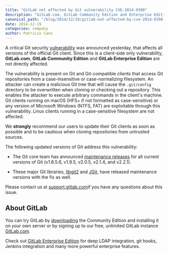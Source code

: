 ```yaml
---
title: "GitLab not affected by Git vulnerability CVE-2014-9390"
description: "GitLab.com, GitLab Community Edition and Enterprise Edition are not directly affected by Git vulnerability CVE-2014-9390."
canonical_path: "/blog/2014/12/19/gitlab-not-affected-by-cve-2014-9390-git-vulnerability/"
date: 2014-12-19
categories: company
author: Patricio Cano
---
```


A critical Git security [vulnerability](http://article.gmane.org/gmane.linux.kernel/1853266) was announced yesterday, that
affects all versions of the official Git client. Since this is a client-side only vulnerability, **GitLab.com**, **GitLab
Community Edition** and **GitLab Enterprise Edition** are not directly affected.

The vulnerability is present on Git and Git-compatible clients that access Git repositories from a case-insensitive or
case-normalizing filesystem. An attacker can create a malicious Git tree that will cause the `.git/config` directory to be
overwritten when cloning or checking out a repository. This enables the attacker to execute arbitrary commands in the
client's machine. Git clients running on macOS (HFS+ if not formatted as case-sensitive) or any version of Microsoft
Windows (NTFS, FAT) are exploitable through this vulnerability. Linux clients running in a case-sensitive filesystem
are not affected.

We **strongly** recommend our users to update their Git clients as soon as possible and to be cautious when cloning repositories
from untrusted sources.

The following updated versions of Git address this vulnerability:

- The Git core team has announced [maintenance releases](https://www.kernel.org/pub/software/scm/git/) for all current
versions of Git (v1.8.5.6, v1.9.5, v2.0.5, v2.1.4, and v2.2.1).

- These major Git libraries, [libgit2](https://github.com/libgit2/libgit2/) and [JGit](https://eclipse.org/jgit/),
have released maintenance versions with the fix as well.

Please contact us at [support.gitlab.com](https://support.gitlab.com/)if you have any questions about this issue.

## About GitLab

You can try GitLab by [downloading](/install/) the Community Edition and installing it on your
own server or by signing up to our free, unlimited GitLab instance [GitLab.com](https://gitlab.com/users/sign_up).

Check out [GitLab Enterprise Edition](/features/#enterprise) for deep LDAP integration, git hooks,
Jenkins integration and many more powerful enterprise features.
